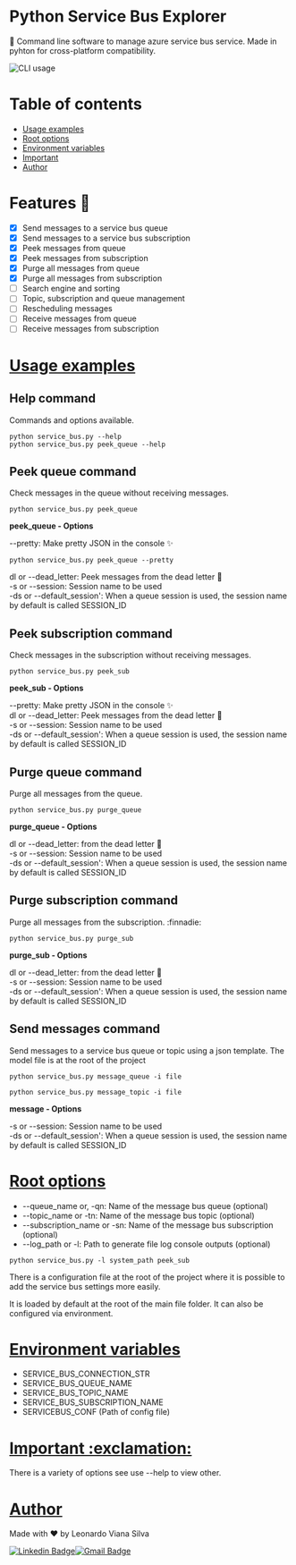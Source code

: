 # Python Service Bus Explorer

🚀 Command line software to manage azure service bus service. Made in pyhton for cross-platform compatibility.

![CLI usage](https://user-images.githubusercontent.com/3792091/117333961-dac6da00-ae6f-11eb-8bb6-44ad8cf55431.png)

# Table of contents

<!--ts-->
   * [Usage examples](#usage-examples)
   * [Root options](#root-options) 
   * [Environment variables](#environment-variables)
   * [Important](#important)
   * [Author](#author)
<!--te-->

# Features :running:

- [x] Send messages to a service bus queue
- [x] Send messages to a service bus subscription
- [x] Peek messages from queue
- [x] Peek messages from subscription
- [x] Purge all messages from queue
- [x] Purge all messages from subscription
- [ ] Search engine and sorting
- [ ] Topic, subscription and queue management
- [ ] Rescheduling messages
- [ ] Receive messages from queue
- [ ] Receive messages from subscription

<h1><a href="#usage-examples">Usage examples</a></h1>

## Help command

Commands and options available.

```console
python service_bus.py --help  
python service_bus.py peek_queue --help 
```

## Peek queue command

Check messages in the queue without receiving messages.

```console
python service_bus.py peek_queue
```

**peek_queue - Options**

--pretty: Make pretty JSON in the console :sparkles:

```console
python service_bus.py peek_queue --pretty
```

dl or --dead_letter:  Peek messages from the dead letter :ghost: <br>
-s or --session: Session name to be used <br>
-ds or --default_session': When a queue session is used, the session name by default is called SESSION_ID

## Peek subscription command

Check messages in the subscription without receiving messages.

```console
python service_bus.py peek_sub
```
**peek_sub - Options**

--pretty: Make pretty JSON in the console :sparkles: <br>
dl or --dead_letter:  Peek messages from the dead letter :ghost: <br>
-s or --session: Session name to be used <br>
-ds or --default_session': When a queue session is used, the session name by default is called SESSION_ID

## Purge queue command 

Purge all messages from the queue.

```console
python service_bus.py purge_queue
```

**purge_queue - Options**

dl or --dead_letter:  from the dead letter :ghost: <br>
-s or --session: Session name to be used <br>
-ds or --default_session': When a queue session is used, the session name by default is called SESSION_ID

## Purge subscription command

Purge all messages from the subscription. :finnadie:

```console
python service_bus.py purge_sub
```

**purge_sub - Options**

dl or --dead_letter:  from the dead letter :ghost: <br>
-s or --session: Session name to be used <br>
-ds or --default_session': When a queue session is used, the session name by default is called SESSION_ID

## Send messages command

Send messages to a service bus queue or topic using a json template. The model file is at the root of the project

```console
python service_bus.py message_queue -i file
```

```console
python service_bus.py message_topic -i file
```
**message - Options**

-s or --session: Session name to be used <br>
-ds or --default_session': When a queue session is used, the session name by default is called SESSION_ID

<h1><a href="#root-options">Root options</a></h1>

- --queue_name or, -qn: Name of the message bus queue (optional)
- --topic_name or -tn: Name of the message bus topic (optional)
- --subscription_name or -sn: Name of the message bus subscription (optional)
- --log_path or -l: Path to generate file log console outputs (optional)

```console
python service_bus.py -l system_path peek_sub
```

There is a configuration file at the root of the project where it is possible to add the service 
bus settings more easily. 

It is loaded by default at the root of the main file folder. It can also be configured via environment.

<h1><a href="#environment-variables">Environment variables</a></h1>

- SERVICE_BUS_CONNECTION_STR
- SERVICE_BUS_QUEUE_NAME
- SERVICE_BUS_TOPIC_NAME
- SERVICE_BUS_SUBSCRIPTION_NAME
- SERVICEBUS_CONF (Path of config file)

<h1><a href="#important">Important :exclamation:</a></h1>

There is a variety of options see use --help to view other.

<h1><a href="#author">Author</a></h1>

Made with ❤️ by Leonardo Viana Silva

[![Linkedin Badge](https://img.shields.io/badge/-Leonardo-blue?style=flat-square&logo=Linkedin&logoColor=white&link=https://www.linkedin.com/in/leonardo-viana-silva/)](https://www.linkedin.com/in/leonardo-viana-silva/)[![Gmail Badge](https://img.shields.io/badge/-leonardovsilva@gmail.com-c14438?style=flat-square&logo=Gmail&logoColor=white&link=mailto:leonardovsilva@gmail.com)](mailto:leonardovsilva@gmail.com)
